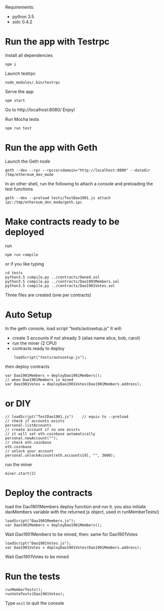 Requirements: 
- python 3.5
- solc 0.4.2


Run the app with Testrpc
========================

Install all dependencies

    npm i

Launch testrpc
    
    node_modules/.bin/testrpc
    
Serve the app

    npm start
    
Go to http://localhost:8080/
Enjoy!

Run Mocha tests

    npm run test


Run the app with Geth
=====================

Launch the Geth node

    geth --dev --rpc --rpccorsdomain="http://localhost:8080" --datadir /tmp/ethereum_dev_mode

In an other shell, run the following to attach a console
and preloading the test functions
    
    geth --dev --preload tests/TestDao1901.js attach ipc:/tmp/ethereum_dev_mode/geth.ipc
    

Make contracts ready to be deployed
===================================
run

    npm run compile
     
or if you like typing

    cd tests
    python3.5 compile.py ../contracts/Owned.sol
    python3.5 compile.py ../contracts/Dao1901Members.sol
    python3.5 compile.py ../contracts/Dao1901Votes.sol

Three files are created (one per contracts)

    
Auto Setup
==========
In the geth console, 
load script "tests/autosetup.js"
It will:
 - create 3 accounts if not already 3 (alias name alice, bob, carol)
 - run the miner (2 CPU) 
 - contracts ready to deploy

```
    loadScript("tests/autosetup.js");
```
   
then deploy contracts

    var Dao1901Members = deployDao1901Members();
    // when Dao1901Members is mined
    var Dao1901Votes = deployDao1901Votes(Dao1901Members.address);


or DIY
======

    // loadScript("TestDao1901.js")    // equiv to --preload
    // check if accounts exists
    personal.listAccounts 
    // create account if no one exists
    // it will set eth.coinbase automatically
    personal.newAccount("");
    // check eth.coinbase
    eth.coinbase
    // unlock your account
    personal.unlockAccount(eth.accounts[0], "", 3600);
    
run the miner 

    miner.start(2)
    
Deploy the contracts
====================
load the Dao1901Members deploy function
and run it.
you also initiate daoMembers variable with the returned js object,
used in runMemberTests()

    loadScript("Dao1901Members.js");
    var Dao1901Members = deployDao1901Members();

Wait Dao1901Members to be mined, then:
same for Dao1901Votes

    loadScript("Dao1901Votes.js");
    var Dao1901Votes = deployDao1901Votes(Dao1901Members.address);
    
Wait Dao1901Votes to be mined


Run the tests
=============
    runMemberTests();
    runVoteTests(Dao1901Votes);

Type `exit` to quit the console 
